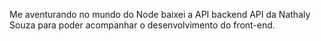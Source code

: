 Me aventurando no mundo do Node baixei a API backend API da Nathaly Souza para poder acompanhar o desenvolvimento do front-end. 